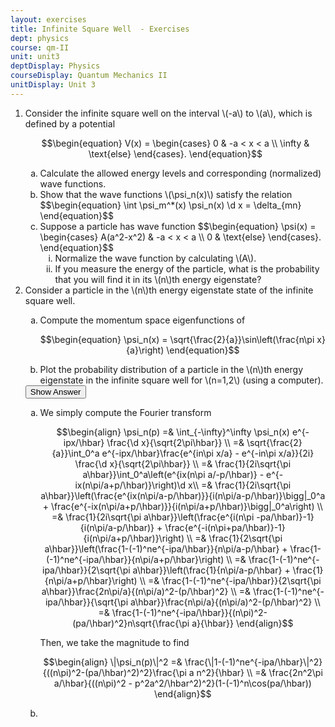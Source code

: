 ```yaml
---
layout: exercises
title: Infinite Square Well  - Exercises
dept: physics
course: qm-II
unit: unit3
deptDisplay: Physics
courseDisplay: Quantum Mechanics II
unitDisplay: Unit 3
---
```

<ol>
<li> <div class="exercise">  Consider the infinite square well on the interval \(-a\) to \(a\), which is defined by a potential

$$\begin{equation}
V(x) = \begin{cases}
0 & -a < x < a \\
\infty & \text{else}
\end{cases}.
\end{equation}$$

<ol type="a">
<li> Calculate the allowed energy levels and corresponding (normalized) wave functions.
</li>
<li> Show that the wave functions \(\psi_n(x)\) satisfy the relation
$$\begin{equation}
\int \psi_m^*(x) \psi_n(x) \d x = \delta_{mn}
\end{equation}$$
</li>
<li> Suppose a particle has wave function
$$\begin{equation}
\psi(x) = \begin{cases} 
A(a^2-x^2) & -a < x < a \\
0 & \text{else}
\end{cases}.
\end{equation}$$ 
<ol type="i">
<li> Normalize the wave function by calculating \(A\).
</li>
<li> If you measure the energy of the particle, what is the probability that you will find it in its \(n\)th energy eigenstate?
</li></ol>
</li></ol>

</div> </li>
<li> <div class="exercise">  Consider a particle in the \(n\)th energy eigenstate state of the infinite square well.
<ol type="a">
<li> Compute the momentum space eigenfunctions of 

$$\begin{equation}
\psi_n(x) = \sqrt{\frac{2}{a}}\sin\left(\frac{n\pi x}{a}\right)
\end{equation}$$

</li>
<li> Plot the probability distribution of a particle in the \(n\)th energy eigenstate in the infinite square well for \(n=1,2\) (using a computer).
</li></ol>

<div class="answerBox"> 
 <button onclick="myFunction('answer40')" class="answerButton">Show Answer</button> 
 <div  id='answer40' class="answer" >
<ol type="a">
<li> 
We simply compute the Fourier transform 

$$\begin{align}
\psi_n(p) =& \int_{-\infty}^\infty \psi_n(x) e^{-ipx/\hbar} \frac{\d x}{\sqrt{2\pi\hbar}} \\
=& \sqrt{\frac{2}{a}}\int_0^a e^{-ipx/\hbar}\frac{e^{in\pi x/a} - e^{-in\pi x/a}}{2i} \frac{\d x}{\sqrt{2\pi\hbar}} \\
=& \frac{1}{2i\sqrt{\pi a\hbar}}\int_0^a\left(e^{ix(n\pi a/-p/\hbar)} - e^{-ix(n\pi/a+p/\hbar)}\right)\d x\\
=& \frac{1}{2i\sqrt{\pi a\hbar}}\left(\frac{e^{ix(n\pi/a-p/\hbar)}}{i(n\pi/a-p/\hbar)}\bigg|_0^a + \frac{e^{-ix(n\pi/a+p/\hbar)}}{i(n\pi/a+p/\hbar)}\bigg|_0^a\right) \\
=& \frac{1}{2i\sqrt{\pi a\hbar}}\left(\frac{e^{i(n\pi -pa/\hbar)}-1}{i(n\pi/a-p/\hbar)} + \frac{e^{-i(n\pi+pa/\hbar)}-1}{i(n\pi/a+p/\hbar)}\right) \\
=& \frac{1}{2\sqrt{\pi a\hbar}}\left(\frac{1-(-1)^ne^{-ipa/\hbar}}{n\pi/a-p/\hbar} + \frac{1-(-1)^ne^{-ipa/\hbar}}{n\pi/a+p/\hbar}\right) \\
=& \frac{1-(-1)^ne^{-ipa/\hbar}}{2\sqrt{\pi a\hbar}}\left(\frac{1}{n\pi/a-p/\hbar} + \frac{1}{n\pi/a+p/\hbar}\right) \\
=& \frac{1-(-1)^ne^{-ipa/\hbar}}{2\sqrt{\pi a\hbar}}\frac{2n\pi/a}{(n\pi/a)^2-(p/\hbar)^2} \\
=& \frac{1-(-1)^ne^{-ipa/\hbar}}{\sqrt{\pi a\hbar}}\frac{n\pi/a}{(n\pi/a)^2-(p/\hbar)^2} \\
=& \frac{1-(-1)^ne^{-ipa/\hbar}}{(n\pi)^2-(pa/\hbar)^2}n\sqrt{\frac{\pi a}{\hbar}}
\end{align}$$

Then, we take the magnitude to find 

$$\begin{align}
\|\psi_n(p)\|^2 =& \frac{\|1-(-1)^ne^{-ipa/\hbar}\|^2}{((n\pi)^2-(pa/\hbar)^2)^2}\frac{\pi a n^2}{\hbar} \\
=& \frac{2n^2\pi a/\hbar}{((n\pi)^2 - p^2a^2/\hbar^2)^2}(1-(-1)^n\cos(pa/\hbar))
\end{align}$$

</li>
<li> 
</li></ol>
</div> 
 </div>
</div> </li></ol>

